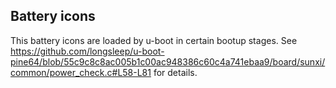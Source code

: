 ## Battery icons

This battery icons are loaded by u-boot in certain bootup stages. See
https://github.com/longsleep/u-boot-pine64/blob/55c9c8c8ac005b1c00ac948386c60c4a741ebaa9/board/sunxi/common/power_check.c#L58-L81 for details.
